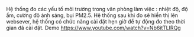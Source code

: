 Hệ thống đo các yếu tố môi trường trong văn phòng làm việc : nhiệt độ, độ ẩm, cường độ ánh sáng, bụi PM2.5. Hệ thống sau khi đo sẽ hiển thị lên websever, hệ thống có chức năng cài đặt hẹn giờ để tự động đo theo thời gian đã cài đặt.
Demo https://www.youtube.com/watch?v=Nb6itTLIRQg
